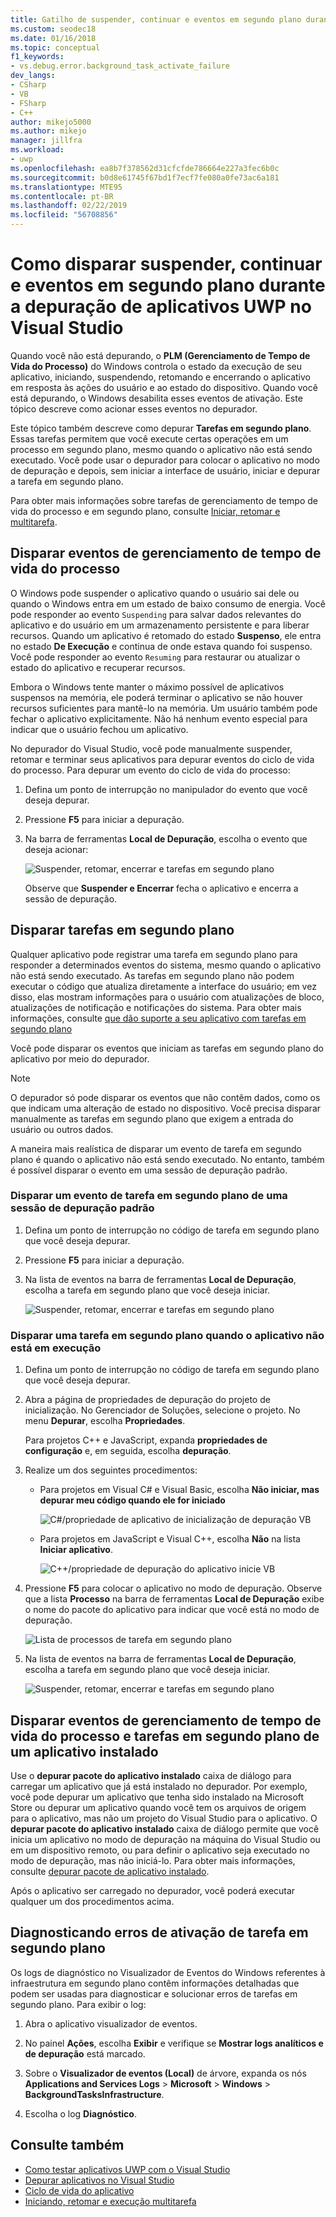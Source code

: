 ```yaml
---
title: Gatilho de suspender, continuar e eventos em segundo plano durante a depuração UWP | Microsoft Docs
ms.custom: seodec18
ms.date: 01/16/2018
ms.topic: conceptual
f1_keywords:
- vs.debug.error.background_task_activate_failure
dev_langs:
- CSharp
- VB
- FSharp
- C++
author: mikejo5000
ms.author: mikejo
manager: jillfra
ms.workload:
- uwp
ms.openlocfilehash: ea8b7f378562d31cfcfde786664e227a3fec6b0c
ms.sourcegitcommit: b0d8e61745f67bd1f7ecf7fe080a0fe73ac6a181
ms.translationtype: MTE95
ms.contentlocale: pt-BR
ms.lasthandoff: 02/22/2019
ms.locfileid: "56708856"
---
```

# <a name="how-to-trigger-suspend-resume-and-background-events-while-debugging-uwp-apps-in-visual-studio"></a>Como disparar suspender, continuar e eventos em segundo plano durante a depuração de aplicativos UWP no Visual Studio
Quando você não está depurando, o **PLM (Gerenciamento de Tempo de Vida do Processo)** do Windows controla o estado da execução de seu aplicativo, iniciando, suspendendo, retomando e encerrando o aplicativo em resposta às ações do usuário e ao estado do dispositivo. Quando você está depurando, o Windows desabilita esses eventos de ativação. Este tópico descreve como acionar esses eventos no depurador.

 Este tópico também descreve como depurar **Tarefas em segundo plano**. Essas tarefas permitem que você execute certas operações em um processo em segundo plano, mesmo quando o aplicativo não está sendo executado. Você pode usar o depurador para colocar o aplicativo no modo de depuração e depois, sem iniciar a interface de usuário, iniciar e depurar a tarefa em segundo plano.

 Para obter mais informações sobre tarefas de gerenciamento de tempo de vida do processo e em segundo plano, consulte [Iniciar, retomar e multitarefa](/windows/uwp/launch-resume/index).

##  <a name="BKMK_Trigger_Process_Lifecycle_Management_events"></a> Disparar eventos de gerenciamento de tempo de vida do processo
 O Windows pode suspender o aplicativo quando o usuário sai dele ou quando o Windows entra em um estado de baixo consumo de energia. Você pode responder ao evento `Suspending` para salvar dados relevantes do aplicativo e do usuário em um armazenamento persistente e para liberar recursos. Quando um aplicativo é retomado do estado **Suspenso**, ele entra no estado **De Execução** e continua de onde estava quando foi suspenso. Você pode responder ao evento `Resuming` para restaurar ou atualizar o estado do aplicativo e recuperar recursos.

 Embora o Windows tente manter o máximo possível de aplicativos suspensos na memória, ele poderá terminar o aplicativo se não houver recursos suficientes para mantê-lo na memória. Um usuário também pode fechar o aplicativo explicitamente. Não há nenhum evento especial para indicar que o usuário fechou um aplicativo.

 No depurador do Visual Studio, você pode manualmente suspender, retomar e terminar seus aplicativos para depurar eventos do ciclo de vida do processo. Para depurar um evento do ciclo de vida do processo:

1.  Defina um ponto de interrupção no manipulador do evento que você deseja depurar.

2.  Pressione **F5** para iniciar a depuração.

3.  Na barra de ferramentas **Local de Depuração**, escolha o evento que deseja acionar:

     ![Suspender, retomar, encerrar e tarefas em segundo plano](../debugger/media/dbg_suspendresumebackground.png "DBG_SuspendResumeBackground")

     Observe que **Suspender e Encerrar** fecha o aplicativo e encerra a sessão de depuração.

##  <a name="BKMK_Trigger_background_tasks"></a> Disparar tarefas em segundo plano
 Qualquer aplicativo pode registrar uma tarefa em segundo plano para responder a determinados eventos do sistema, mesmo quando o aplicativo não está sendo executado. As tarefas em segundo plano não podem executar o código que atualiza diretamente a interface do usuário; em vez disso, elas mostram informações para o usuário com atualizações de bloco, atualizações de notificação e notificações do sistema. Para obter mais informações, consulte [que dão suporte a seu aplicativo com tarefas em segundo plano](https://msdn.microsoft.com/library/4c7bb148-eb1f-4640-865e-41f627a46e8e)

 Você pode disparar os eventos que iniciam as tarefas em segundo plano do aplicativo por meio do depurador.

> [!NOTE]
>  O depurador só pode disparar os eventos que não contêm dados, como os que indicam uma alteração de estado no dispositivo. Você precisa disparar manualmente as tarefas em segundo plano que exigem a entrada do usuário ou outros dados.

 A maneira mais realística de disparar um evento de tarefa em segundo plano é quando o aplicativo não está sendo executado. No entanto, também é possível disparar o evento em uma sessão de depuração padrão.

###  <a name="BKMK_Trigger_a_background_task_event_from_a_standard_debug_session"></a> Disparar um evento de tarefa em segundo plano de uma sessão de depuração padrão

1.  Defina um ponto de interrupção no código de tarefa em segundo plano que você deseja depurar.

2.  Pressione **F5** para iniciar a depuração.

3.  Na lista de eventos na barra de ferramentas **Local de Depuração**, escolha a tarefa em segundo plano que você deseja iniciar.

     ![Suspender, retomar, encerrar e tarefas em segundo plano](../debugger/media/dbg_suspendresumebackground.png "DBG_SuspendResumeBackground")

###  <a name="BKMK_Trigger_a_background_task_when_the_app_is_not_running"></a> Disparar uma tarefa em segundo plano quando o aplicativo não está em execução

1.  Defina um ponto de interrupção no código de tarefa em segundo plano que você deseja depurar.

2.  Abra a página de propriedades de depuração do projeto de inicialização. No Gerenciador de Soluções, selecione o projeto. No menu **Depurar**, escolha **Propriedades**.

     Para projetos C++ e JavaScript, expanda **propriedades de configuração** e, em seguida, escolha **depuração**.

3.  Realize um dos seguintes procedimentos:

    -   Para projetos em Visual C# e Visual Basic, escolha **Não iniciar, mas depurar meu código quando ele for iniciado**

         ![C&#35;&#47;propriedade de aplicativo de inicialização de depuração VB](../debugger/media/dbg_csvb_dontlaunchapp.png "DBG_CsVb_DontLaunchApp")

    -   Para projetos em JavaScript e Visual C++, escolha **Não** na lista **Iniciar aplicativo**.

         ![C&#43;&#43;&#47;propriedade de depuração do aplicativo inicie VB](../debugger/media/dbg_cppjs_dontlaunchapp.png "DBG_CppJs_DontLaunchApp")

4.  Pressione **F5** para colocar o aplicativo no modo de depuração. Observe que a lista **Processo** na barra de ferramentas **Local de Depuração** exibe o nome do pacote do aplicativo para indicar que você está no modo de depuração.

     ![Lista de processos de tarefa em segundo plano](../debugger/media/dbg_backgroundtask_processlist.png "DBG_BackgroundTask_ProcessList")

5.  Na lista de eventos na barra de ferramentas **Local de Depuração**, escolha a tarefa em segundo plano que você deseja iniciar.

     ![Suspender, retomar, encerrar e tarefas em segundo plano](../debugger/media/dbg_suspendresumebackground.png "DBG_SuspendResumeBackground")

##  <a name="BKMK_Trigger_Process_Lifetime_Management_events_and_background_tasks_from_an_installed_app"></a> Disparar eventos de gerenciamento de tempo de vida do processo e tarefas em segundo plano de um aplicativo instalado
 Use o **depurar pacote do aplicativo instalado** caixa de diálogo para carregar um aplicativo que já está instalado no depurador. Por exemplo, você pode depurar um aplicativo que tenha sido instalado na Microsoft Store ou depurar um aplicativo quando você tem os arquivos de origem para o aplicativo, mas não um projeto do Visual Studio para o aplicativo. O **depurar pacote do aplicativo instalado** caixa de diálogo permite que você inicia um aplicativo no modo de depuração na máquina do Visual Studio ou em um dispositivo remoto, ou para definir o aplicativo seja executado no modo de depuração, mas não iniciá-lo. Para obter mais informações, consulte [depurar pacote de aplicativo instalado](../debugger/debug-installed-app-package.md).

 Após o aplicativo ser carregado no depurador, você poderá executar qualquer um dos procedimentos acima.

##  <a name="BKMK_Diagnosing_background_task_activation_errors"></a> Diagnosticando erros de ativação de tarefa em segundo plano
 Os logs de diagnóstico no Visualizador de Eventos do Windows referentes à infraestrutura em segundo plano contêm informações detalhadas que podem ser usadas para diagnosticar e solucionar erros de tarefas em segundo plano. Para exibir o log:

1.  Abra o aplicativo visualizador de eventos.

2.  No painel **Ações**, escolha **Exibir** e verifique se **Mostrar logs analíticos e de depuração** está marcado.

3.  Sobre o **Visualizador de eventos (Local)** de árvore, expanda os nós **Applications and Services Logs** > **Microsoft** > **Windows**   >  **BackgroundTasksInfrastructure**.

4.  Escolha o log **Diagnóstico**.

## <a name="see-also"></a>Consulte também
- [Como testar aplicativos UWP com o Visual Studio](../test/testing-store-apps-with-visual-studio.md)
- [Depurar aplicativos no Visual Studio](/visualstudio/debugger/debugging-windows-store-and-windows-universal-apps)
- [Ciclo de vida do aplicativo](/windows/uwp/launch-resume/app-lifecycle)
- [Iniciando, retomar e execução multitarefa](/windows/uwp/launch-resume/index)